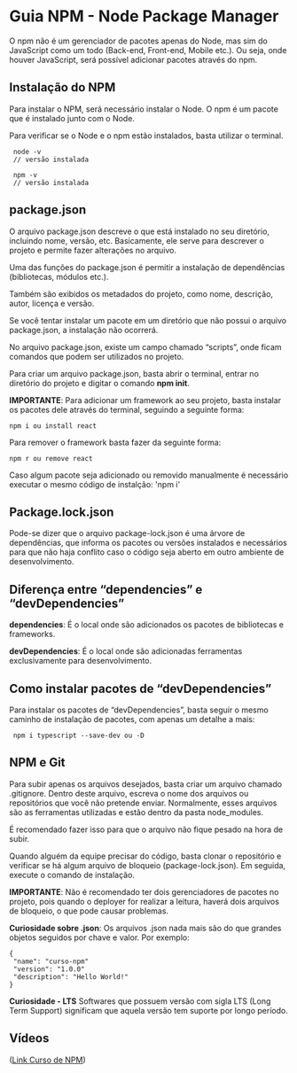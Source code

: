 # Guia NPM - Node Package Manager

O npm não é um gerenciador de pacotes apenas do Node, mas sim do JavaScript como um todo (Back-end, Front-end, Mobile etc.). Ou seja, onde houver JavaScript, será possível adicionar pacotes através do npm.

## Instalação do NPM

Para instalar o NPM, será necessário instalar o Node. O npm é um pacote que é instalado junto com o Node.

Para verificar se o Node e o npm estão instalados, basta utilizar o terminal.
```
 node -v
 // versão instalada

 npm -v
 // versão instalada
```

## package.json
O arquivo package.json descreve o que está instalado no seu diretório, incluindo nome, versão, etc. Basicamente, ele serve para descrever o projeto e permite fazer alterações no arquivo.

Uma das funções do package.json é permitir a instalação de dependências (bibliotecas, módulos etc.).

Também são exibidos os metadados do projeto, como nome, descrição, autor, licença e versão.

Se você tentar instalar um pacote em um diretório que não possui o arquivo package.json, a instalação não ocorrerá.

No arquivo package.json, existe um campo chamado “scripts”, onde ficam comandos que podem ser utilizados no projeto.

Para criar um arquivo package.json, basta abrir o terminal, entrar no diretório do projeto e digitar o comando **npm init**.

**IMPORTANTE**: Para adicionar um framework ao seu projeto, basta instalar os pacotes dele através do terminal, seguindo a seguinte forma:
```
npm i ou install react
```
Para remover o framework basta fazer da seguinte forma:
```
npm r ou remove react
```
Caso algum pacote seja adicionado ou removido manualmente é necessário executar o mesmo código de instalção: 'npm i'

## Package.lock.json

Pode-se dizer que o arquivo package-lock.json é uma árvore de dependências, que informa os pacotes ou versões instalados e necessários para que não haja conflito caso o código seja aberto em outro ambiente de desenvolvimento.


## Diferença entre “dependencies” e “devDependencies”

**dependencies**: É o local onde são adicionados os pacotes de bibliotecas e frameworks.

**devDependencies**: É o local onde são adicionadas ferramentas exclusivamente para desenvolvimento.

## Como instalar pacotes de “devDependencies”

Para instalar os pacotes de “devDependencies”, basta seguir o mesmo caminho de instalação de pacotes, com apenas um detalhe a mais:
```
 npm i typescript --save-dev ou -D
```

## NPM e Git

Para subir apenas os arquivos desejados, basta criar um arquivo chamado .gitignore. Dentro deste arquivo, escreva o nome dos arquivos ou repositórios que você não pretende enviar. Normalmente, esses arquivos são as ferramentas utilizadas e estão dentro da pasta node_modules.

É recomendado fazer isso para que o arquivo não fique pesado na hora de subir.

Quando alguém da equipe precisar do código, basta clonar o repositório e verificar se há algum arquivo de bloqueio (package-lock.json). Em seguida, execute o comando de instalação.

**IMPORTANTE**: Não é recomendado ter dois gerenciadores de pacotes no projeto, pois quando o deployer for realizar a leitura, haverá dois arquivos de bloqueio, o que pode causar problemas.

**Curiosidade sobre .json**: Os arquivos .json nada mais são do que grandes objetos seguidos por chave e valor. Por exemplo:
```
{
 "name": "curso-npm"
 "version": "1.0.0"
 "description": "Hello World!"
}
```

**Curiosidade - LTS**
Softwares que possuem versão com sigla LTS (Long Term Support) significam que aquela versão tem suporte por longo período.


## Vídeos
([Link Curso de NPM](https://www.youtube.com/watch?v=g-V5qptW2oo&list=PLbV6TI03ZWYVjruiKLeb3m2rEXeYsG6RQ&pp=iAQB))